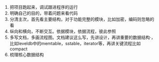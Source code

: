 1. 把项目跑起来，调试跟进程序的运行
2. 明确自己的目的，带着问题来看代码
3. 分清主次，首先看主要结构，对于功能完整的模块，比如加密，编码则忽略的看
4. 纵向和横向，不断交互。依据模块，依据流程，彼此参照
5. 多写文档，多画流程图。文档建议这么写，先讲设计，再讲重要的数据结构·，比如leveldb中的memtable，sstable，iterator等，再讲关键流程比如compact
6. 梳理核心数据结构
